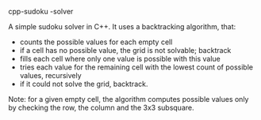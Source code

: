 cpp-sudoku
-solver


A simple sudoku solver in C++. It uses a backtracking algorithm, that:
- counts the possible values for each empty cell
- if a cell has no possible value, the grid is not solvable; backtrack
- fills each cell where only one value is possible with this value
- tries each value for the remaining cell with the lowest count of possible values, recursively
- if it could not solve the grid, backtrack.

Note: for a given empty cell, the algorithm computes possible values only by checking the row, the column and the 3x3 subsquare.

